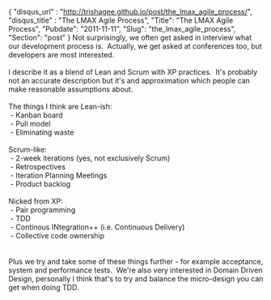 {
 "disqus_url" : "http://trishagee.github.io/post/the_lmax_agile_process/",
 "disqus_title" : "The LMAX Agile Process",
 "Title": "The LMAX Agile Process",
 "Pubdate": "2011-11-11",
 "Slug": "the_lmax_agile_process",
 "Section": "post"
}
Not surprisingly, we often get asked in interview what our development process is. &nbsp;Actually, we get asked at conferences too, but developers are most interested.<br /><br />I describe it as a blend of Lean and Scrum with XP practices. &nbsp;It's probably not an accurate description but it's and approximation which people can make reasonable assumptions about.<br /><br />The things I think are Lean-ish:<br />&nbsp;- Kanban board<br />&nbsp;- Pull model<br />&nbsp;- Eliminating waste<br /><br />Scrum-like:<br />&nbsp;- 2-week iterations (yes, not exclusively Scrum)<br />&nbsp;- Retrospectives<br />&nbsp;- Iteration Planning Meetings<br />&nbsp;- Product backlog<br /><br />Nicked from XP:<br />&nbsp;- Pair programming<br />&nbsp;- TDD<br />&nbsp;- Continous INtegration++ (i.e. Continuous Delivery)<br />&nbsp;- Collective code ownership<br /><br /><br />Plus we try and take some of these things further - for example acceptance, system and performance tests. &nbsp;We're also very interested in Domain Driven Design, personally I think that's to try and balance the micro-design you can get when doing TDD.
